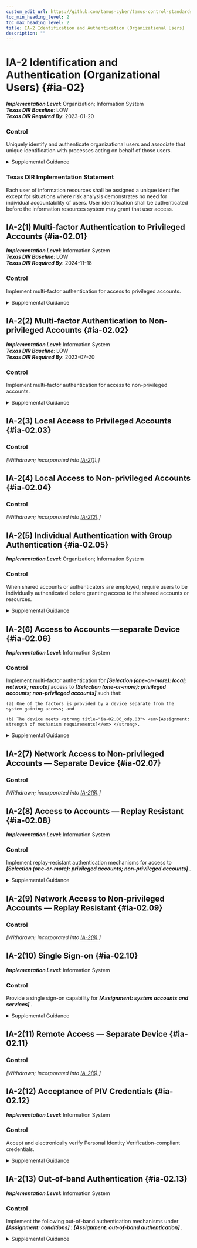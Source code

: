 ```yaml
---
custom_edit_url: https://github.com/tamus-cyber/tamus-control-standards/tree/main/content/tamus.edu/TAMUS_profile.xml
toc_min_heading_level: 2
toc_max_heading_level: 2
title: IA-2 Identification and Authentication (Organizational Users)
description: ""
---
```


# IA-2 Identification and Authentication (Organizational Users) {#ia-02}

_**Implementation Level**_: Organization; Information System\
_**Texas DIR Baseline**_: LOW\
_**Texas DIR Required By**_: 2023-01-20

### Control

Uniquely identify and authenticate organizational users and associate that unique identification with processes acting on behalf of those users.


<details><summary>Supplemental Guidance</summary>Organizations can satisfy the identification and authentication requirements by complying with the requirements in [HSPD 12](#f16e438e-7114-4144-bfe2-2dfcad8cb2d0) . Organizational users include employees or individuals who organizations consider to have an equivalent status to employees (e.g., contractors and guest researchers). Unique identification and authentication of users applies to all accesses other than those that are explicitly identified in [AC-14](/catalog/ac/ac-14#ac-14) and that occur through the authorized use of group authenticators without individual authentication. Since processes execute on behalf of groups and roles, organizations may require unique identification of individuals in group accounts or for detailed accountability of individual activity.<br/><br/>Organizations employ passwords, physical authenticators, or biometrics to authenticate user identities or, in the case of multi-factor authentication, some combination thereof. Access to organizational systems is defined as either local access or network access. Local access is any access to organizational systems by users or processes acting on behalf of users, where access is obtained through direct connections without the use of networks. Network access is access to organizational systems by users (or processes acting on behalf of users) where access is obtained through network connections (i.e., nonlocal accesses). Remote access is a type of network access that involves communication through external networks. Internal networks include local area networks and wide area networks.<br/><br/>The use of encrypted virtual private networks for network connections between organization-controlled endpoints and non-organization-controlled endpoints may be treated as internal networks with respect to protecting the confidentiality and integrity of information traversing the network. Identification and authentication requirements for non-organizational users are described in [IA-8](/catalog/ia/ia-08#ia-08).</details>

### Texas DIR Implementation Statement

Each user of information resources shall be assigned a unique identifier except for situations where risk analysis demonstrates no need for individual accountability of users. User identification shall be authenticated before the information resources system may grant that user access.



## IA-2(1) Multi-factor Authentication to Privileged Accounts {#ia-02.01}

_**Implementation Level**_: Information System\
_**Texas DIR Baseline**_: LOW\
_**Texas DIR Required By**_: 2024-11-18

### Control

Implement multi-factor authentication for access to privileged accounts.


<details><summary>Supplemental Guidance</summary>Multi-factor authentication requires the use of two or more different factors to achieve authentication. The authentication factors are defined as follows: something you know (e.g., a personal identification number \[PIN\]), something you have (e.g., a physical authenticator such as a cryptographic private key), or something you are (e.g., a biometric). Multi-factor authentication solutions that feature physical authenticators include hardware authenticators that provide time-based or challenge-response outputs and smart cards such as the U.S. Government Personal Identity Verification (PIV) card or the Department of Defense (DoD) Common Access Card (CAC). In addition to authenticating users at the system level (i.e., at logon), organizations may employ authentication mechanisms at the application level, at their discretion, to provide increased security. Regardless of the type of access (i.e., local, network, remote), privileged accounts are authenticated using multi-factor options appropriate for the level of risk. Organizations can add additional security measures, such as additional or more rigorous authentication mechanisms, for specific types of access.</details>


## IA-2(2) Multi-factor Authentication to Non-privileged Accounts {#ia-02.02}

_**Implementation Level**_: Information System\
_**Texas DIR Baseline**_: LOW\
_**Texas DIR Required By**_: 2023-07-20

### Control

Implement multi-factor authentication for access to non-privileged accounts.


<details><summary>Supplemental Guidance</summary>Multi-factor authentication requires the use of two or more different factors to achieve authentication. The authentication factors are defined as follows: something you know (e.g., a personal identification number \[PIN\]), something you have (e.g., a physical authenticator such as a cryptographic private key), or something you are (e.g., a biometric). Multi-factor authentication solutions that feature physical authenticators include hardware authenticators that provide time-based or challenge-response outputs and smart cards such as the U.S. Government Personal Identity Verification card or the DoD Common Access Card. In addition to authenticating users at the system level, organizations may also employ authentication mechanisms at the application level, at their discretion, to provide increased information security. Regardless of the type of access (i.e., local, network, remote), non-privileged accounts are authenticated using multi-factor options appropriate for the level of risk. Organizations can provide additional security measures, such as additional or more rigorous authentication mechanisms, for specific types of access.</details>


## IA-2(3) Local Access to Privileged Accounts {#ia-02.03}

### Control

<em>[Withdrawn; incorporated into [IA-2(1)](/catalog/ia/ia-02#ia-02.01).]</em>



## IA-2(4) Local Access to Non-privileged Accounts {#ia-02.04}

### Control

<em>[Withdrawn; incorporated into [IA-2(2)](/catalog/ia/ia-02#ia-02.02).]</em>



## IA-2(5) Individual Authentication with Group Authentication {#ia-02.05}

_**Implementation Level**_: Organization; Information System

### Control

When shared accounts or authenticators are employed, require users to be individually authenticated before granting access to the shared accounts or resources.


<details><summary>Supplemental Guidance</summary>Individual authentication prior to shared group authentication mitigates the risk of using group accounts or authenticators.</details>


## IA-2(6) Access to Accounts —separate Device {#ia-02.06}

_**Implementation Level**_: Information System

### Control

Implement multi-factor authentication for <strong title="ia-02.06_odp.01"> <em>[Selection (one-or-more): local; network; remote]</em> </strong> access to <strong title="ia-02.06_odp.02"> <em>[Selection (one-or-more): privileged accounts; non-privileged accounts]</em> </strong> such that:

    (a) One of the factors is provided by a device separate from the system gaining access; and

    (b) The device meets <strong title="ia-02.06_odp.03"> <em>[Assignment: strength of mechanism requirements]</em> </strong>.


<details><summary>Supplemental Guidance</summary>The purpose of requiring a device that is separate from the system to which the user is attempting to gain access for one of the factors during multi-factor authentication is to reduce the likelihood of compromising authenticators or credentials stored on the system. Adversaries may be able to compromise such authenticators or credentials and subsequently impersonate authorized users. Implementing one of the factors on a separate device (e.g., a hardware token), provides a greater strength of mechanism and an increased level of assurance in the authentication process.</details>


## IA-2(7) Network Access to Non-privileged Accounts — Separate Device {#ia-02.07}

### Control

<em>[Withdrawn; incorporated into [IA-2(6)](/catalog/ia/ia-02#ia-02.06).]</em>



## IA-2(8) Access to Accounts — Replay Resistant {#ia-02.08}

_**Implementation Level**_: Information System

### Control

Implement replay-resistant authentication mechanisms for access to <strong title="ia-02.08_odp"> <em>[Selection (one-or-more): privileged accounts; non-privileged accounts]</em> </strong>.


<details><summary>Supplemental Guidance</summary>Authentication processes resist replay attacks if it is impractical to achieve successful authentications by replaying previous authentication messages. Replay-resistant techniques include protocols that use nonces or challenges such as time synchronous or cryptographic authenticators.</details>


## IA-2(9) Network Access to Non-privileged Accounts — Replay Resistant {#ia-02.09}

### Control

<em>[Withdrawn; incorporated into [IA-2(8)](/catalog/ia/ia-02#ia-02.08).]</em>



## IA-2(10) Single Sign-on {#ia-02.10}

_**Implementation Level**_: Information System

### Control

Provide a single sign-on capability for <strong title="ia-02.10_odp"> <em>[Assignment: system accounts and services]</em> </strong>.


<details><summary>Supplemental Guidance</summary>Single sign-on enables users to log in once and gain access to multiple system resources. Organizations consider the operational efficiencies provided by single sign-on capabilities with the risk introduced by allowing access to multiple systems via a single authentication event. Single sign-on can present opportunities to improve system security, for example by providing the ability to add multi-factor authentication for applications and systems (existing and new) that may not be able to natively support multi-factor authentication.</details>


## IA-2(11) Remote Access — Separate Device {#ia-02.11}

### Control

<em>[Withdrawn; incorporated into [IA-2(6)](/catalog/ia/ia-02#ia-02.06).]</em>



## IA-2(12) Acceptance of PIV Credentials {#ia-02.12}

_**Implementation Level**_: Information System

### Control

Accept and electronically verify Personal Identity Verification-compliant credentials.


<details><summary>Supplemental Guidance</summary>Acceptance of Personal Identity Verification (PIV)-compliant credentials applies to organizations implementing logical access control and physical access control systems. PIV-compliant credentials are those credentials issued by federal agencies that conform to FIPS Publication 201 and supporting guidance documents. The adequacy and reliability of PIV card issuers are authorized using [SP 800-79-2](#10963761-58fc-4b20-b3d6-b44a54daba03) . Acceptance of PIV-compliant credentials includes derived PIV credentials, the use of which is addressed in [SP 800-166](#e8552d48-cf41-40aa-8b06-f45f7fb4706c) . The DOD Common Access Card (CAC) is an example of a PIV credential.</details>


## IA-2(13) Out-of-band Authentication {#ia-02.13}

_**Implementation Level**_: Information System

### Control

Implement the following out-of-band authentication mechanisms under <strong title="ia-02.13_odp.02"> <em>[Assignment: conditions]</em> </strong>: <strong title="ia-02.13_odp.01"> <em>[Assignment: out-of-band authentication]</em> </strong>.


<details><summary>Supplemental Guidance</summary>Out-of-band authentication refers to the use of two separate communication paths to identify and authenticate users or devices to an information system. The first path (i.e., the in-band path) is used to identify and authenticate users or devices and is generally the path through which information flows. The second path (i.e., the out-of-band path) is used to independently verify the authentication and/or requested action. For example, a user authenticates via a notebook computer to a remote server to which the user desires access and requests some action of the server via that communication path. Subsequently, the server contacts the user via the user’s cell phone to verify that the requested action originated from the user. The user may confirm the intended action to an individual on the telephone or provide an authentication code via the telephone. Out-of-band authentication can be used to mitigate actual or suspected "man-in the-middle" attacks. The conditions or criteria for activation include suspicious activities, new threat indicators, elevated threat levels, or the impact or classification level of information in requested transactions.</details>
